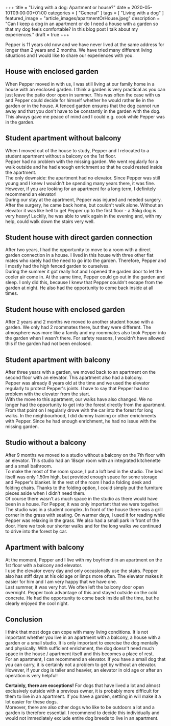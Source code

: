 +++
title =  "Living with a dog: Apartment or house?"
date = 2020-05-10T09:00:00+01:00
categories = [
    "General"
]
tags = [
    "Living with a dog"
]
featured_image = "article_images/apartmentOrHouse.jpeg"
description = "Can I keep a dog in an apartment or do I need a house with a garden so that my dog ​​feels comfortable? In this blog post I talk about my experiences."
draft = true
+++

Pepper is 11 years old now and we have never lived at the same address for longer than 2 years and 2 months. We have tried many different living situations and I would like to share our experiences with you.

## House with enclosed garden
When Pepper moved in with us, I was still living at our family home in a house with an enclosed garden. I think a garden is very practical as you can just leave the patio door open in summer. This was often the case with us and Pepper could decide for himself whether he would rather lie in the garden or in the house. A fenced garden ensures that the dog cannot run away and that you don't have to be constantly in the garden with the dog. This always gave me peace of mind and I could e.g. cook while Pepper was in the garden.

## Student apartment without balcony
When I moved out of the house to study, Pepper and I relocated to a student apartment without a balcony on the 1st floor.  
Pepper had no problem with the missing garden. We went regularly for a walk outside and he had enough enrichment so that he could rested inside the apartment.  
The only downside: the apartment had no elevator. Since Pepper was still young and I knew I wouldn't be spending many years there, it was fine. However, if you are looking for an apartment for a long term, I definitely recommend an elevator!  
During our stay at the apartment, Pepper was injured and needed surgery. After the surgery, he came back home, but couldn't walk alone. Without an elevator it was like hell to get Pepper up to the first floor - a 35kg dog is very heavy! Luckily, he was able to walk again in the evening and, with my help, could walk down the stairs very well.

## Student house with direct garden connection
After two years, I had the opportunity to move to a room with a direct garden connection in a house. I lived in this house with three other flat mates who rarely had the need to go into the garden. Therefore, Pepper and I mostly had the high fenced garden to ourselves.  
During the summer it got really hot and I opened the garden door to let the cooler air come in. At the same time, Pepper could go out in the garden and sleep. I only did this, because I knew that Pepper couldn't escape from the garden at night. He also had the opportunity to come back inside at all times.

## Student house with enclosed garden
After 2 years and 2 months we moved to another student house with a garden. We only had 2 roommates there, but they were different. The atmosphere was more like a family and my roommates also took Pepper into the garden when I wasn't there. For safety reasons, I wouldn't have allowed this if the garden had not been enclosed.

## Student apartment with balcony
After three years with a garden, we moved back to an apartment on the second floor with an elevator. This apartment also had a balcony.  
Pepper was already 8 years old at the time and we used the elevator regularly to protect Pepper's joints. I have to say that Pepper had no problem with the elevator from the start.  
With the move to this apartment, our walks have also changed. We no longer had the opportunity to get into the forest directly from the apartment. From that point on I regularly drove with the car into the forest for long walks. In the neighbourhood, I did dummy training or other enrichments with Pepper. Since he had enough enrichment, he had no issue with the missing garden.

## Studio without a balcony
After 9 months we moved to a studio without a balcony on the 7th floor with an elevator. This studio had an 18sqm room with an integrated kitchenette and a small bathroom.  
To make the most of the room space, I put a loft bed in the studio. The bed itself was only 1.50m high, but provided enough space for some storage and Pepper's blanket. In the rest of the room I had a folding desk and folding chairs. Thanks to the folding option, I could simply put the furniture pieces aside when I didn't need them.  
Of course there wasn't as much space in the studio as there would have been in a house. For Pepper, it was only important that we were together.  
The studio was in a student complex. In front of the house there was a grill corner in the grass with seating. On warmer days, I used it for reading while Pepper was relaxing in the grass. We also had a small park in front of the door. Here we took our shorter walks and for the long walks we continued to drive into the forest by car.

## Apartment with balcony
At the moment, Pepper and I live with my boyfriend in an apartment on the 1st floor with a balcony and elevator.  
I use the elevator every day and only occasionally use the stairs. Pepper also has stiff days at his old age or limps more often. The elevator makes it easier for him and I am very happy that we have one.  
Last summer, it was very hot. We often left the balcony door open overnight. Pepper took advantage of this and stayed outside on the cold concrete. He had the opportunity to come back inside all the time, but he clearly enjoyed the cool night.

## Conclusion
I think that most dogs can cope with many living conditions. It is not important whether you live in an apartment with a balcony, a house with a garden or a small studio. It is only important to exercise the dog mentally and physically. With sufficient enrichment, the dog doesn't need much space in the house / apartment itself and this becomes a place of rest.  
For an apartment, I can recommend an elevator. If you have a small dog that you can carry, it is certainly not a problem to get by without an elevator. However, if your dog is taller and heavier, an elevator in old age or after an operation is very helpful!  

**Certainly, there are exceptions!** For dogs that have lived a lot and almost exclusively outside with a previous owner, it is probably more difficult for them to live in an apartment. If you have a garden, settling in will make it a lot easier for these dogs.  
Moreover, there are also other dogs who like to be outdoors a lot and a garden is therefore essential. I recommend to decide this individually and would not immediately exclude entire dog breeds to live in an apartment.
